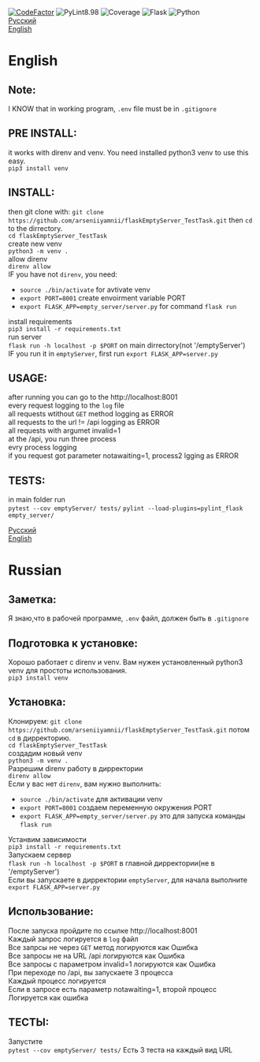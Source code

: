[![CodeFactor](https://www.codefactor.io/repository/github/arseniiyamnii/flaskemptyserver_testtask/badge)](https://www.codefactor.io/repository/github/arseniiyamnii/flaskemptyserver_testtask)
![PyLint8.98](https://img.shields.io/badge/PyLint-8.98-green)
![Coverage](https://img.shields.io/badge/Coverage-92-green)
![Flask](https://img.shields.io/badge/flask-1.1.2-blue)
![Python](https://img.shields.io/badge/Python-3.6.9-blue)  
[Русский](#russian)  
[English](#english)  
  
# English
  
## Note:  
I KNOW that in working program, `.env` file must be in `.gitignore`  
  
  
## PRE INSTALL:  
it works with direnv and venv. You need installed python3 venv to use this easy.  
`pip3 install venv`  
  
  
## INSTALL:
then git clone with:
`git clone https://github.com/arseniiyamnii/flaskEmptyServer_TestTask.git`
then `cd` to the dirrectory.  
`cd flaskEmptyServer_TestTask`  
create new venv  
`python3 -m venv .`  
allow direnv  
`direnv allow`  
IF you have not `direnv`, you need:
* `source ./bin/activate` for avtivate venv
* `export PORT=8001` create envoirment variable PORT
* `export FLASK_APP=empty_server/server.py` for command `flask run`  

install requirements  
`pip3 install -r requirements.txt`  
run server  
`flask run -h localhost -p $PORT` on main dirrectory(not '/emptyServer')  
IF you run it in `emptyServer`, first run `export FLASK_APP=server.py`  
  
  
## USAGE:  
after running you can go to the http://localhost:8001  
every request logging to the `log` file  
all requests wtithout `GET` method logging as ERROR  
all requests to the url != /api logging as ERROR  
all requests with argumet invalid=1  
at the /api, you run three process  
evry process logging  
if you request got parameter notawaiting=1, process2 lgging as ERROR  
  
  
## TESTS:  
  
in main folder run  
`pytest --cov emptyServer/ tests/`
`pylint --load-plugins=pylint_flask empty_server/` 
  
[Русский](#russian)  
[English](#english)  
  
# Russian
  
## Заметка:  
Я знаю,что в рабочей программе, `.env` файл, должен быть в `.gitignore`  
  
  
## Подготовка к установке:  
Хорошо работает с direnv и venv. Вам нужен установленный python3 venv для простоты использования.  
`pip3 install venv`  
  
  
## Установка:
Клонируем:
`git clone https://github.com/arseniiyamnii/flaskEmptyServer_TestTask.git`
потом `cd` в дирректорию.  
`cd flaskEmptyServer_TestTask`  
создадим новый venv  
`python3 -m venv .`  
Разрешим direnv работу в дирректории  
`direnv allow`  
Если у вас нет `direnv`, вам нужно выполнить:
* `source ./bin/activate` для активации venv
* `export PORT=8001` создаем переменную окружения PORT
* `export FLASK_APP=empty_server/server.py` это для запуска команды `flask run`  

Устанвим зависимости  
`pip3 install -r requirements.txt`  
Запускаем сервер  
`flask run -h localhost -p $PORT` в главной дирректории(не в  '/emptyServer')  
Если вы запускаете в дирректории `emptyServer`, для начала выполните `export FLASK_APP=server.py`  
  
  
## Использование:  
После запуска пройдите по ссылке http://localhost:8001  
Каждый запрос логируется в `log` файл  
Все запрсы не через `GET` метод логируются как Ошибка  
Все запросы не на URL /api логируются как Ошибка  
Все запросы с параметром invalid=1 логируются как Ошибка  
При переходе по  /api, вы запускаете 3 процесса  
Каждый процесс логируется  
Если в запросе есть параметр  notawaiting=1, второй процесс Логируется как ошибка  
  
  
## ТЕСТЫ:  
  
Запустите  
`pytest --cov emptyServer/ tests/`
Есть 3 теста на каждый вид URL


